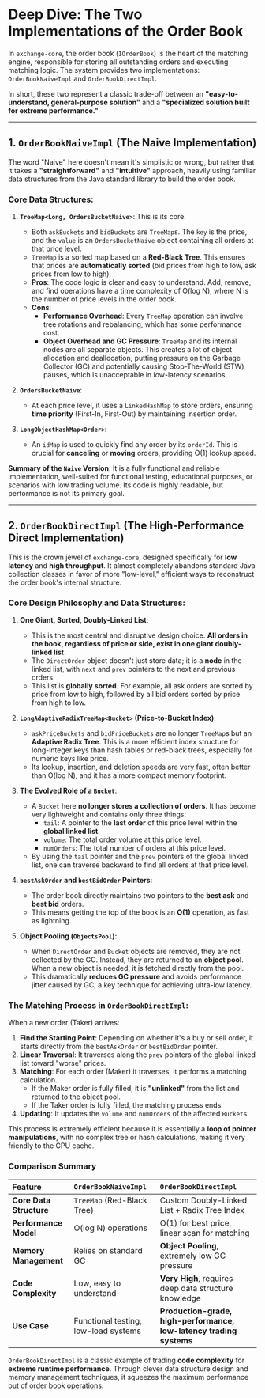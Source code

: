# Deep Dive: The Two Implementations of the Order Book

In `exchange-core`, the order book (`IOrderBook`) is the heart of the matching engine, responsible for storing all outstanding orders and executing matching logic. The system provides two implementations: `OrderBookNaiveImpl` and `OrderBookDirectImpl`.

In short, these two represent a classic trade-off between an **"easy-to-understand, general-purpose solution"** and a **"specialized solution built for extreme performance."**

---

## 1. `OrderBookNaiveImpl` (The Naive Implementation)

The word "Naive" here doesn't mean it's simplistic or wrong, but rather that it takes a **"straightforward"** and **"intuitive"** approach, heavily using familiar data structures from the Java standard library to build the order book.

### Core Data Structures:

1.  **`TreeMap<Long, OrdersBucketNaive>`**: This is its core.
    *   Both `askBuckets` and `bidBuckets` are `TreeMap`s. The `key` is the price, and the `value` is an `OrdersBucketNaive` object containing all orders at that price level.
    *   `TreeMap` is a sorted map based on a **Red-Black Tree**. This ensures that prices are **automatically sorted** (bid prices from high to low, ask prices from low to high).
    *   **Pros**: The code logic is clear and easy to understand. Add, remove, and find operations have a time complexity of O(log N), where N is the number of price levels in the order book.
    *   **Cons**:
        *   **Performance Overhead**: Every `TreeMap` operation can involve tree rotations and rebalancing, which has some performance cost.
        *   **Object Overhead and GC Pressure**: `TreeMap` and its internal nodes are all separate objects. This creates a lot of object allocation and deallocation, putting pressure on the Garbage Collector (GC) and potentially causing Stop-The-World (STW) pauses, which is unacceptable in low-latency scenarios.

2.  **`OrdersBucketNaive`**:
    *   At each price level, it uses a `LinkedHashMap` to store orders, ensuring **time priority** (First-In, First-Out) by maintaining insertion order.

3.  **`LongObjectHashMap<Order>`**:
    *   An `idMap` is used to quickly find any order by its `orderId`. This is crucial for **canceling** or **moving** orders, providing O(1) lookup speed.

**Summary of the `Naive` Version**: It is a fully functional and reliable implementation, well-suited for functional testing, educational purposes, or scenarios with low trading volume. Its code is highly readable, but performance is not its primary goal.

---

## 2. `OrderBookDirectImpl` (The High-Performance Direct Implementation)

This is the crown jewel of `exchange-core`, designed specifically for **low latency** and **high throughput**. It almost completely abandons standard Java collection classes in favor of more "low-level," efficient ways to reconstruct the order book's internal structure.

### Core Design Philosophy and Data Structures:

1.  **One Giant, Sorted, Doubly-Linked List**:
    *   This is the most central and disruptive design choice. **All orders in the book, regardless of price or side, exist in one giant doubly-linked list.**
    *   The `DirectOrder` object doesn't just store data; it is a **node** in the linked list, with `next` and `prev` pointers to the next and previous orders.
    *   This list is **globally sorted**. For example, all ask orders are sorted by price from low to high, followed by all bid orders sorted by price from high to low.

2.  **`LongAdaptiveRadixTreeMap<Bucket>` (Price-to-Bucket Index)**:
    *   `askPriceBuckets` and `bidPriceBuckets` are no longer `TreeMap`s but an **Adaptive Radix Tree**. This is a more efficient index structure for long-integer keys than hash tables or red-black trees, especially for numeric keys like price.
    *   Its lookup, insertion, and deletion speeds are very fast, often better than O(log N), and it has a more compact memory footprint.

3.  **The Evolved Role of a `Bucket`**:
    *   A `Bucket` here **no longer stores a collection of orders**. It has become very lightweight and contains only three things:
        *   `tail`: A pointer to the **last order** of this price level within the **global linked list**.
        *   `volume`: The total order volume at this price level.
        *   `numOrders`: The total number of orders at this price level.
    *   By using the `tail` pointer and the `prev` pointers of the global linked list, one can traverse backward to find all orders at that price level.

4.  **`bestAskOrder` and `bestBidOrder` Pointers**:
    *   The order book directly maintains two pointers to the **best ask** and **best bid** orders.
    *   This means getting the top of the book is an **O(1)** operation, as fast as lightning.

5.  **Object Pooling (`ObjectsPool`)**:
    *   When `DirectOrder` and `Bucket` objects are removed, they are not collected by the GC. Instead, they are returned to an **object pool**. When a new object is needed, it is fetched directly from the pool.
    *   This dramatically **reduces GC pressure** and avoids performance jitter caused by GC, a key technique for achieving ultra-low latency.

### The Matching Process in `OrderBookDirectImpl`:

When a new order (Taker) arrives:

1.  **Find the Starting Point**: Depending on whether it's a buy or sell order, it starts directly from the `bestAskOrder` or `bestBidOrder` pointer.
2.  **Linear Traversal**: It traverses along the `prev` pointers of the global linked list toward "worse" prices.
3.  **Matching**: For each order (Maker) it traverses, it performs a matching calculation.
    *   If the Maker order is fully filled, it is **"unlinked"** from the list and returned to the object pool.
    *   If the Taker order is fully filled, the matching process ends.
4.  **Updating**: It updates the `volume` and `numOrders` of the affected `Bucket`s.

This process is extremely efficient because it is essentially a **loop of pointer manipulations**, with no complex tree or hash calculations, making it very friendly to the CPU cache.

### Comparison Summary

| Feature | `OrderBookNaiveImpl` | `OrderBookDirectImpl` |
| :--- | :--- | :--- |
| **Core Data Structure** | `TreeMap` (Red-Black Tree) | Custom Doubly-Linked List + Radix Tree Index |
| **Performance Model** | O(log N) operations | O(1) for best price, linear scan for matching |
| **Memory Management** | Relies on standard GC | **Object Pooling**, extremely low GC pressure |
| **Code Complexity** | Low, easy to understand | **Very High**, requires deep data structure knowledge |
| **Use Case** | Functional testing, low-load systems | **Production-grade, high-performance, low-latency trading systems** |

`OrderBookDirectImpl` is a classic example of trading **code complexity** for **extreme runtime performance**. Through clever data structure design and memory management techniques, it squeezes the maximum performance out of order book operations.
